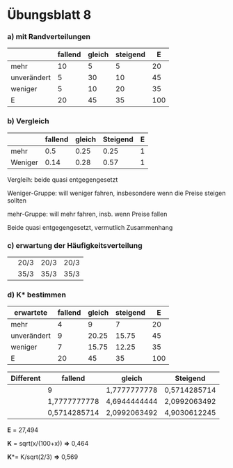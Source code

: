 # Übungsblatt 8



### a) mit Randverteilungen

|             | fallend | gleich | steigend | E    |
| ----------- | ------- | ------ | -------- | ---- |
| mehr        | 10      | 5      | 5        | 20   |
| unverändert | 5       | 30     | 10       | 45   |
| weniger     | 5       | 10     | 20       | 35   |
| E           | 20      | 45     | 35       | 100  |



### b) Vergleich

|         | fallend | gleich | Steigend | E    |
| ------- | ------- | ------ | -------- | ---- |
| mehr    | 0.5     | 0.25   | 0.25     | 1    |
| Weniger | 0.14    | 0.28   | 0.57     | 1    |

Vergleih: beide quasi entgegengesetzt

Weniger-Gruppe: will weniger fahren, insbesondere wenn die Preise steigen sollten 

mehr-Gruppe: will mehr fahren, insb. wenn Preise fallen

Beide quasi entgegengesetzt, vermutlich Zusammenhang



### c) erwartung der Häufigkeitsverteilung

|      |      |      |      |
| ---- | ---- | ---- | ---- |
|      | 20/3 | 20/3 | 20/3 |
|      | 35/3 | 35/3 | 35/3 |



### d) K* bestimmen



| **erwartete** | fallend | gleich | steigend | E    |
| ------------- | ------- | ------ | -------- | ---- |
| mehr          | 4       | 9      | 7        | 20   |
| unverändert   | 9       | 20.25  | 15.75    | 45   |
| weniger       | 7       | 15.75  | 12.25    | 35   |
| E             | 20      | 45     | 35       | 100  |



| Different | fallend      | gleich       | Steigend     |
| --------- | ------------ | ------------ | ------------ |
|           | 9            | 1,7777777778 | 0,5714285714 |
|           | 1,7777777778 | 4,6944444444 | 2,0992063492 |
|           | 0,5714285714 | 2,0992063492 | 4,9030612245 |

**E** = 27,494

**K** = sqrt(x/(100+x)) **=>** 0,464

**K***=  K/sqrt(2/3) **=>** 0,569